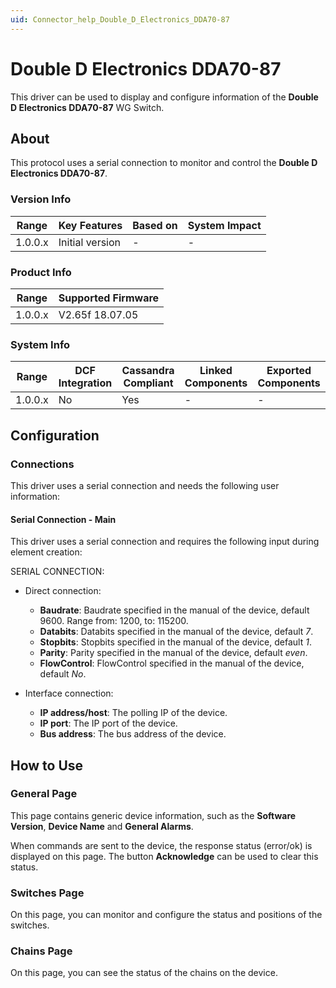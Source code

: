 ```yaml
---
uid: Connector_help_Double_D_Electronics_DDA70-87
---
```


# Double D Electronics DDA70-87

This driver can be used to display and configure information of the **Double D Electronics DDA70-87** WG Switch.

## About

This protocol uses a serial connection to monitor and control the **Double D Electronics DDA70-87**.

### Version Info

| **Range** | **Key Features** | **Based on** | **System Impact** |
|-----------|------------------|--------------|-------------------|
| 1.0.0.x   | Initial version  | \-           | \-                |

### Product Info

| **Range** | **Supported Firmware** |
|-----------|------------------------|
| 1.0.0.x   | V2.65f 18.07.05        |

### System Info

| **Range** | **DCF Integration** | **Cassandra Compliant** | **Linked Components** | **Exported Components** |
|-----------|---------------------|-------------------------|-----------------------|-------------------------|
| 1.0.0.x   | No                  | Yes                     | \-                    | \-                      |

## Configuration

### Connections

This driver uses a serial connection and needs the following user information:

#### Serial Connection - Main

This driver uses a serial connection and requires the following input during element creation:

SERIAL CONNECTION:

- Direct connection:

  - **Baudrate**: Baudrate specified in the manual of the device, default 9600. Range from: 1200, to: 115200.
  - **Databits**: Databits specified in the manual of the device, default *7*.
  - **Stopbits**: Stopbits specified in the manual of the device, default *1*.
  - **Parity**: Parity specified in the manual of the device, default *even*.
  - **FlowControl**: FlowControl specified in the manual of the device, default *No*.

- Interface connection:

  - **IP address/host**: The polling IP of the device.
  - **IP port**: The IP port of the device.
  - **Bus address**: The bus address of the device.

## How to Use

### General Page

This page contains generic device information, such as the **Software Version**, **Device Name** and **General Alarms**.

When commands are sent to the device, the response status (error/ok) is displayed on this page. The button **Acknowledge** can be used to clear this status.

### Switches Page

On this page, you can monitor and configure the status and positions of the switches.

### Chains Page

On this page, you can see the status of the chains on the device.
